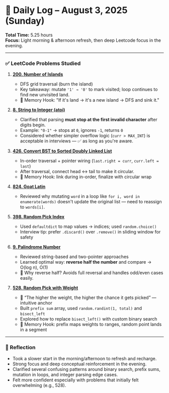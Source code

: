 # 📅 Daily Log – August 3, 2025 (Sunday)
**Total Time:** 5.25 hours  
**Focus:** Light morning & afternoon refresh, then deep Leetcode focus in the evening.

---

### ✅ LeetCode Problems Studied

1. **[200. Number of Islands](https://leetcode.com/problems/number-of-islands/)**
   - DFS grid traversal (burn the island)
   - Key takeaway: mutate `'1' → '0'` to mark visited; loop continues to find new unvisited land.
   - 🧠 Memory Hook: "If it's land → it's a new island → DFS and sink it."

2. **[8. String to Integer (atoi)](https://leetcode.com/problems/string-to-integer-atoi/)**
   - Clarified that parsing **must stop at the first invalid character** after digits begin.
   - Example: `"0-1"` → stops at `0`, ignores `-1`, returns `0`
   - Considered whether simpler overflow logic (`curr > MAX_INT`) is acceptable in interviews — ✅ as long as you're aware.

3. **[426. Convert BST to Sorted Doubly Linked List](https://leetcode.com/problems/convert-binary-search-tree-to-sorted-doubly-linked-list/)**
   - In-order traversal + pointer wiring (`last.right = curr`, `curr.left = last`)
   - After traversal, connect head ↔ tail to make it circular.
   - 🧠 Memory Hook: link during in-order, finalize with circular wrap

4. **[824. Goat Latin](https://leetcode.com/problems/goat-latin/)**
   - Reviewed why mutating `word` in a loop like `for i, word in enumerate(words)` doesn't update the original list — need to reassign to `words[i]`.

5. **[398. Random Pick Index](https://leetcode.com/problems/random-pick-index/)**
   - Used `defaultdict` to map values → indices; used `random.choice()`
   - Interview tip: prefer `.discard()` over `.remove()` in sliding window for safety

6. **[9. Palindrome Number](https://leetcode.com/problems/palindrome-number/)**
   - Reviewed string-based and two-pointer approaches
   - Learned optimal way: **reverse half the number** and compare → O(log n), O(1)
   - 🧠 Why reverse half? Avoids full reversal and handles odd/even cases easily.

7. **[528. Random Pick with Weight](https://leetcode.com/problems/random-pick-with-weight/)**
   - 🎯 “The higher the weight, the higher the chance it gets picked” — intuitive anchor
   - Built `prefix sum` array, used `random.randint(1, total)` and `bisect_left`
   - Explored how to replace `bisect_left()` with custom binary search
   - 🧠 Memory Hook: prefix maps weights to ranges, random point lands in a segment

---

### 📝 Reflection
- Took a slower start in the morning/afternoon to refresh and recharge.
- Strong focus and deep conceptual reinforcement in the evening.
- Clarified several confusing patterns around binary search, prefix sums, mutation in loops, and integer parsing edge cases.
- Felt more confident especially with problems that initially felt overwhelming (e.g., 528).
